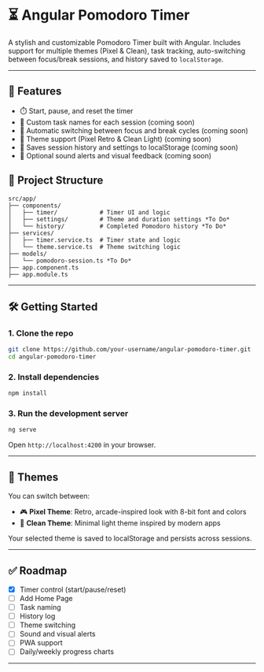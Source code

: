 # ⏳ Angular Pomodoro Timer

A stylish and customizable Pomodoro Timer built with Angular. Includes support for multiple themes (Pixel & Clean), task tracking, auto-switching between focus/break sessions, and history saved to `localStorage`.

---

## 🚀 Features

- ⏱️ Start, pause, and reset the timer
- 🎯 Custom task names for each session (coming soon)
- 🔁 Automatic switching between focus and break cycles (coming soon)
- 🎨 Theme support (Pixel Retro & Clean Light) (coming soon)
- 💾 Saves session history and settings to localStorage (coming soon)
- 🔔 Optional sound alerts and visual feedback (coming soon)

## 📁 Project Structure

```
src/app/
├── components/
│   ├── timer/            # Timer UI and logic
│   ├── settings/         # Theme and duration settings *To Do*
│   └── history/          # Completed Pomodoro history *To Do*
├── services/
│   ├── timer.service.ts  # Timer state and logic
│   └── theme.service.ts  # Theme switching logic
├── models/
│   └── pomodoro-session.ts *To Do*
├── app.component.ts
├── app.module.ts
```

---

## 🛠️ Getting Started

### 1. Clone the repo

```bash
git clone https://github.com/your-username/angular-pomodoro-timer.git
cd angular-pomodoro-timer
```

### 2. Install dependencies

```bash
npm install
```

### 3. Run the development server

```bash
ng serve
```

Open `http://localhost:4200` in your browser.

---

## 🎨 Themes

You can switch between:
- 🎮 **Pixel Theme**: Retro, arcade-inspired look with 8-bit font and colors
- 🧼 **Clean Theme**: Minimal light theme inspired by modern apps

Your selected theme is saved to localStorage and persists across sessions.

---

## ✅ Roadmap

- [x] Timer control (start/pause/reset)
- [ ] Add Home Page
- [ ] Task naming
- [ ] History log
- [ ] Theme switching
- [ ] Sound and visual alerts
- [ ] PWA support
- [ ] Daily/weekly progress charts

---
